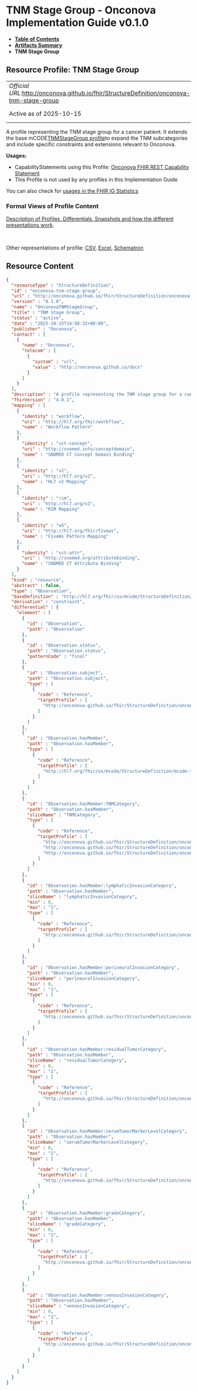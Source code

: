 # TNM Stage Group - Onconova Implementation Guide v0.1.0

* [**Table of Contents**](toc.md)
* [**Artifacts Summary**](artifacts.md)
* **TNM Stage Group**

## Resource Profile: TNM Stage Group 

| | |
| :--- | :--- |
| *Official URL*:http://onconova.github.io/fhir/StructureDefinition/onconova-tnm-stage-group | *Version*:0.1.0 |
| Active as of 2025-10-15 | *Computable Name*:OnconovaTNMStageGroup |

 
A profile representing the TNM stage group for a cancer patient. 
It extends the base mCODE[TNMStageGroup profile](http://hl7.org/fhir/us/mcode/StructureDefinition/mcode-tnm-stage-group)to expand the TNM subcategories and include specific constraints and extensions relevant to Onconova. 

**Usages:**

* CapabilityStatements using this Profile: [Onconova FHIR REST Capability Statement](CapabilityStatement-onconova-capability-statement.md)
* This Profile is not used by any profiles in this Implementation Guide

You can also check for [usages in the FHIR IG Statistics](https://packages2.fhir.org/xig/onconova.fhir|current/StructureDefinition/onconova-tnm-stage-group)

### Formal Views of Profile Content

 [Description of Profiles, Differentials, Snapshots and how the different presentations work](http://build.fhir.org/ig/FHIR/ig-guidance/readingIgs.html#structure-definitions). 

 

Other representations of profile: [CSV](StructureDefinition-onconova-tnm-stage-group.csv), [Excel](StructureDefinition-onconova-tnm-stage-group.xlsx), [Schematron](StructureDefinition-onconova-tnm-stage-group.sch) 



## Resource Content

```json
{
  "resourceType" : "StructureDefinition",
  "id" : "onconova-tnm-stage-group",
  "url" : "http://onconova.github.io/fhir/StructureDefinition/onconova-tnm-stage-group",
  "version" : "0.1.0",
  "name" : "OnconovaTNMStageGroup",
  "title" : "TNM Stage Group",
  "status" : "active",
  "date" : "2025-10-15T14:58:32+00:00",
  "publisher" : "Onconova",
  "contact" : [
    {
      "name" : "Onconova",
      "telecom" : [
        {
          "system" : "url",
          "value" : "http://onconova.github.io/docs"
        }
      ]
    }
  ],
  "description" : "A profile representing the TNM stage group for a cancer patient. \n\nIt extends the base mCODE [TNMStageGroup profile](http://hl7.org/fhir/us/mcode/StructureDefinition/mcode-tnm-stage-group) to expand the TNM subcategories and include specific constraints and extensions relevant to Onconova.",
  "fhirVersion" : "4.0.1",
  "mapping" : [
    {
      "identity" : "workflow",
      "uri" : "http://hl7.org/fhir/workflow",
      "name" : "Workflow Pattern"
    },
    {
      "identity" : "sct-concept",
      "uri" : "http://snomed.info/conceptdomain",
      "name" : "SNOMED CT Concept Domain Binding"
    },
    {
      "identity" : "v2",
      "uri" : "http://hl7.org/v2",
      "name" : "HL7 v2 Mapping"
    },
    {
      "identity" : "rim",
      "uri" : "http://hl7.org/v3",
      "name" : "RIM Mapping"
    },
    {
      "identity" : "w5",
      "uri" : "http://hl7.org/fhir/fivews",
      "name" : "FiveWs Pattern Mapping"
    },
    {
      "identity" : "sct-attr",
      "uri" : "http://snomed.org/attributebinding",
      "name" : "SNOMED CT Attribute Binding"
    }
  ],
  "kind" : "resource",
  "abstract" : false,
  "type" : "Observation",
  "baseDefinition" : "http://hl7.org/fhir/us/mcode/StructureDefinition/mcode-tnm-stage-group|4.0.0",
  "derivation" : "constraint",
  "differential" : {
    "element" : [
      {
        "id" : "Observation",
        "path" : "Observation"
      },
      {
        "id" : "Observation.status",
        "path" : "Observation.status",
        "patternCode" : "final"
      },
      {
        "id" : "Observation.subject",
        "path" : "Observation.subject",
        "type" : [
          {
            "code" : "Reference",
            "targetProfile" : [
              "http://onconova.github.io/fhir/StructureDefinition/onconova-cancer-patient|0.1.0"
            ]
          }
        ]
      },
      {
        "id" : "Observation.hasMember",
        "path" : "Observation.hasMember",
        "type" : [
          {
            "code" : "Reference",
            "targetProfile" : [
              "http://hl7.org/fhir/us/mcode/StructureDefinition/mcode-tnm-category|4.0.0"
            ]
          }
        ]
      },
      {
        "id" : "Observation.hasMember:TNMCategory",
        "path" : "Observation.hasMember",
        "sliceName" : "TNMCategory",
        "type" : [
          {
            "code" : "Reference",
            "targetProfile" : [
              "http://onconova.github.io/fhir/StructureDefinition/onconova-tnm-primary-tumor-category|0.1.0",
              "http://onconova.github.io/fhir/StructureDefinition/onconova-tnm-distant-metastases-category|0.1.0",
              "http://onconova.github.io/fhir/StructureDefinition/onconova-tnm-regional-nodes-category|0.1.0"
            ]
          }
        ]
      },
      {
        "id" : "Observation.hasMember:lymphaticInvasionCategory",
        "path" : "Observation.hasMember",
        "sliceName" : "lymphaticInvasionCategory",
        "min" : 0,
        "max" : "1",
        "type" : [
          {
            "code" : "Reference",
            "targetProfile" : [
              "http://onconova.github.io/fhir/StructureDefinition/onconova-tnm-lymphatic-invasion-category|0.1.0"
            ]
          }
        ]
      },
      {
        "id" : "Observation.hasMember:perineuralInvasionCategory",
        "path" : "Observation.hasMember",
        "sliceName" : "perineuralInvasionCategory",
        "min" : 0,
        "max" : "1",
        "type" : [
          {
            "code" : "Reference",
            "targetProfile" : [
              "http://onconova.github.io/fhir/StructureDefinition/onconova-tnm-perineural-invasion-category|0.1.0"
            ]
          }
        ]
      },
      {
        "id" : "Observation.hasMember:residualTumorCategory",
        "path" : "Observation.hasMember",
        "sliceName" : "residualTumorCategory",
        "min" : 0,
        "max" : "1",
        "type" : [
          {
            "code" : "Reference",
            "targetProfile" : [
              "http://onconova.github.io/fhir/StructureDefinition/onconova-tnm-residual-tumor-category|0.1.0"
            ]
          }
        ]
      },
      {
        "id" : "Observation.hasMember:serumTumorMarkerLevelCategory",
        "path" : "Observation.hasMember",
        "sliceName" : "serumTumorMarkerLevelCategory",
        "min" : 0,
        "max" : "1",
        "type" : [
          {
            "code" : "Reference",
            "targetProfile" : [
              "http://onconova.github.io/fhir/StructureDefinition/onconova-serous-tumor-marker-level-category|0.1.0"
            ]
          }
        ]
      },
      {
        "id" : "Observation.hasMember:gradeCategory",
        "path" : "Observation.hasMember",
        "sliceName" : "gradeCategory",
        "min" : 0,
        "max" : "1",
        "type" : [
          {
            "code" : "Reference",
            "targetProfile" : [
              "http://onconova.github.io/fhir/StructureDefinition/onconova-tnm-grade-category|0.1.0"
            ]
          }
        ]
      },
      {
        "id" : "Observation.hasMember:venousInvasionCategory",
        "path" : "Observation.hasMember",
        "sliceName" : "venousInvasionCategory",
        "min" : 0,
        "max" : "1",
        "type" : [
          {
            "code" : "Reference",
            "targetProfile" : [
              "http://onconova.github.io/fhir/StructureDefinition/onconova-venous-invasion-category|0.1.0"
            ]
          }
        ]
      }
    ]
  }
}

```
